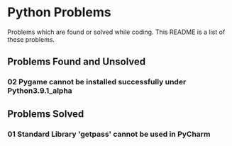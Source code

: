 # Python Problems
Problems which are found or solved while coding.
This README is a list of these problems.



## Problems Found and Unsolved

### 02  Pygame cannot be installed successfully under Python3.9.1_alpha



## Problems Solved

### 01  Standard Library 'getpass' cannot be used in PyCharm
